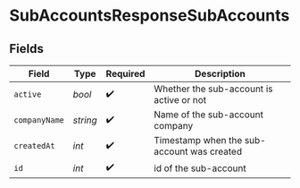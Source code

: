 # SubAccountsResponseSubAccounts


## Fields

| Field                                      | Type                                       | Required                                   | Description                                |
| ------------------------------------------ | ------------------------------------------ | ------------------------------------------ | ------------------------------------------ |
| `active`                                   | *bool*                                     | :heavy_check_mark:                         | Whether the sub-account is active or not   |
| `companyName`                              | *string*                                   | :heavy_check_mark:                         | Name of the sub-account company            |
| `createdAt`                                | *int*                                      | :heavy_check_mark:                         | Timestamp when the sub-account was created |
| `id`                                       | *int*                                      | :heavy_check_mark:                         | id of the sub-account                      |